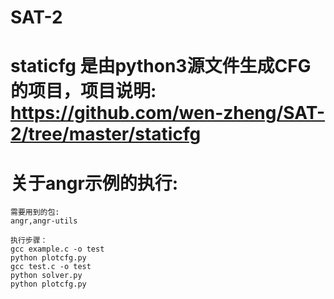 # SAT-2

# staticfg 是由python3源文件生成CFG的项目，项目说明: https://github.com/wen-zheng/SAT-2/tree/master/staticfg
# 关于angr示例的执行:
    需要用到的包:
    angr,angr-utils

    执行步骤：
    gcc example.c -o test
    python plotcfg.py
    gcc test.c -o test
    python solver.py
    python plotcfg.py

